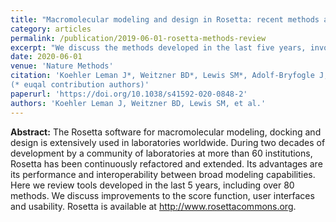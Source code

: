```yaml
---
title: "Macromolecular modeling and design in Rosetta: recent methods and frameworks."
category: articles
permalink: /publication/2019-06-01-rosetta-methods-review
excerpt: "We discuss the methods developed in the last five years, involving the latest protocols for structure prediction, protein–protein and protein–small molecule docking, protein structure and interface design, loop modeling, the incorporation of various types of experimental data, and modeling of peptides, antibodies and other proteins in the immune system, nucleic acids, non-standard amino acids, carbohydrates, and membrane proteins. We also briefly discuss improvements to the energy function, user interfaces, and usability of the ­­software."
date: 2020-06-01
venue: 'Nature Methods'
citation: 'Koehler Leman J*, Weitzner BD*, Lewis SM*, Adolf-Bryfogle J, Alam N, Alford RF, Aprahamian M, Baker D, Barlow KA, Barth P, Basanta B, Bender BJ, Blacklock K, Bonet J, Boyken SE, Bradley P, Bystroff C, Conway P, Cooper S, Correia BE, Coventry B, Das R, D JRM, DiMaio F, Dsilva L, Dunbrack R, Ford AS, Frenz B, Fu DY, Geniesse C, Goldschmidt L, Gowthaman R, Gray JJ, Gront D, Guffy S, Horowitz S, Huang P, Huber T, Jacobs TM, Jeliazkov JR, Johnson DK, Kappel K, Karanicolas J, Khakzad H, Khar KR, Khare SD, Khatib F, Khramushin A, King IC, Kleffner R, Koepnick B, Kortemme T, Kuenze G, Kuhlman B, Kuroda D, Labonte JW, Lai JK, Lapidoth G, Leaver-Fay A, Lindert S, Linsky T, London N, Lubin JH, Lyskov S, Maguire J, Malmström L, Marcos E, Marcu O, Marze NA, Meiler J, Moretti R, Mulligan VK, Nerli S, Norn C, Ó’Conchúir S, Ollikainen N, Ovchinnikov S, Pacella MS, Pan X, Park H, Pavlovicz RE, Pethe M, Pierce BG, Pilla KB, Raveh B, Renfrew PD, Burman SSR, Rubenstein A, Sauer MF, Scheck A, Schief W, Schueler-Furman O, Sedan Y, Sevy AM, Sgourakis NG, Shi L, Siegel JB, Silva D, Smith S, Song Y, Stein A, Szegedy M, Teets FD, Thyme SB, Wang RY, Watkins A, Zimmerman L, Bonneau R (2020) "Macromolecular modeling and design in Rosetta: recent methods and frameworks," <i>Nat. Methods</i>, 1548-7105 DOI: 10.1038/s41592-020-0848-2
(* euqal contribution authors)'
paperurl: 'https://doi.org/10.1038/s41592-020-0848-2'
authors: 'Koehler Leman J, Weitzner BD, Lewis SM, et al.'
---
```


**Abstract:** The Rosetta software for macromolecular modeling, docking and design is extensively used in laboratories worldwide. During two decades of development by a community of laboratories at more than 60 institutions, Rosetta has been continuously refactored and extended. Its advantages are its performance and interoperability between broad modeling capabilities. Here we review tools developed in the last 5 years, including over 80 methods. We discuss improvements to the score function, user interfaces and usability. Rosetta is available at http://www.rosettacommons.org.
